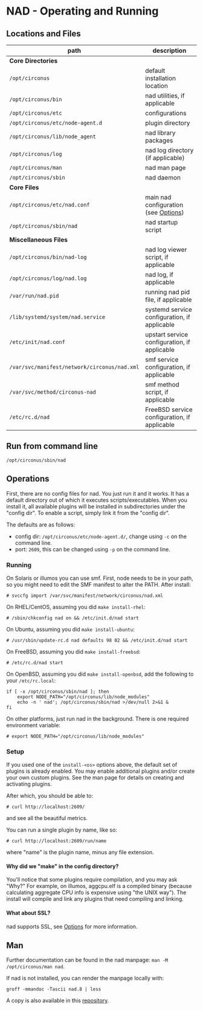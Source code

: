 # NAD - Operating and Running

## Locations and Files

| path                                         | description                                        |
| -------------------------------------------- | -------------------------------------------------- |
| **Core Directories** ||
| `/opt/circonus`                              | default installation location                      |
| `/opt/circonus/bin`                          | nad utilities, if applicable                       |
| `/opt/circonus/etc`                          | configurations                                     |
| `/opt/circonus/etc/node-agent.d`             | plugin directory                                   |
| `/opt/circonus/lib/node_agent`               | nad library packages                               |
| `/opt/circonus/log`                          | nad log directory (if applicable)                  |
| `/opt/circonus/man`                          | nad man page                                       |
| `/opt/circonus/sbin`                         | nad daemon                                         |
| **Core Files** ||
| `/opt/circonus/etc/nad.conf`                 | main nad configuration (see [Options](OPTIONS.md)) |
| `/opt/circonus/sbin/nad`                     | nad startup script                                 |
| **Miscellaneous Files** ||
| `/opt/circonus/bin/nad-log`                  | nad log viewer script, if applicable               |
| `/opt/circonus/log/nad.log`                  | nad log, if applicable                             |
| `/var/run/nad.pid`                           | running nad pid file, if applicable                |
| `/lib/systemd/system/nad.service`            | systemd service configuration, if applicable       |
| `/etc/init/nad.conf`                         | upstart service configuration, if applicable       |
| `/var/svc/manifest/network/circonus/nad.xml` | smf service configuration, if applicable           |
| `/var/svc/method/circonus-nad`               | smf method script, if applicable                   |
| `/etc/rc.d/nad`                              | FreeBSD service configuration, if applicable       |


## Run from command line

`/opt/circonus/sbin/nad`



## Operations

First, there are no config files for nad. You just run it and it works.
It has a default directory out of which it executes scripts/executables.
When you install it, all available plugins will be installed in
subdirectories under the "config dir".  To enable a script, simply link
it from the "config dir".

The defaults are as follows:

- config dir: `/opt/circonus/etc/node-agent.d/`, change using `-c` on the command line.
- port: `2609`, this can be changed using `-p` on the command line.

### Running

On Solaris or illumos you can use smf.  First, node needs to be in your path,
so you might need to edit the SMF manifest to alter the PATH. After install:

    # svccfg import /var/svc/manifest/network/circonus/nad.xml

On RHEL/CentOS, assuming you did `make install-rhel`:

    # /sbin/chkconfig nad on && /etc/init.d/nad start

On Ubuntu, assuming you did `make install-ubuntu`:

    # /usr/sbin/update-rc.d nad defaults 98 02 && /etc/init.d/nad start

On FreeBSD, assuming you did `make install-freebsd`:

    # /etc/rc.d/nad start

On OpenBSD, assuming you did `make install-openbsd`, add the following to your `/etc/rc.local`:

    if [ -x /opt/circonus/sbin/nad ]; then
        export NODE_PATH="/opt/circonus/lib/node_modules"
        echo -n ' nad'; /opt/circonus/sbin/nad >/dev/null 2>&1 &
    fi

On other platforms, just run nad in the background. There is one required
environment variable:

   `# export NODE_PATH="/opt/circonus/lib/node_modules"`

### Setup

If you used one of the `install-<os>` options above, the default set of
plugins is already enabled.  You may enable additional plugins and/or
create your own custom plugins.  See the man page for details on creating
and activating plugins.

After which, you should be able to:

    # curl http://localhost:2609/

and see all the beautiful metrics.

You can run a single plugin by name, like so:

    # curl http://localhost:2609/run/name

where "name" is the plugin name, minus any file extension.

#### Why did we "make" in the config directory?

You'll notice that some plugins require compilation, and you may ask "Why?"
For example, on illumos, aggcpu.elf is a compiled binary
(because calculating aggregate CPU info is expensive using "the UNIX way").
The install will compile and link any plugins that need compiling and linking.

#### What about SSL?

nad supports SSL, see [Options](OPTIONS.md) for more information.


## Man

Further documentation can be found in the nad manpage: `man -M /opt/circonus/man nad`.

If nad is not installed, you can render the manpage locally with:
```
groff -mmandoc -Tascii nad.8 | less
```

A copy is also available in this [repository](man/nad.md).
